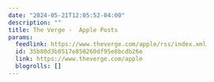 ```yaml
---
date: "2024-05-21T12:05:52-04:00"
description: ""
title: The Verge -  Apple Posts
params:
  feedlink: https://www.theverge.com/apple/rss/index.xml
  id: 35b80d3b0517e850260df95e8bcdb26e
  link: https://www.theverge.com/apple
  blogrolls: []
---
```

